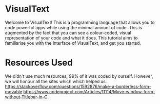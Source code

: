 # VisualText
Welcome to VisualText! This is a programming language that allows you to code powerful apps while using the minimal amount of code. This is augmented by the fact that you can see a colour-coded, visual representation of your code and what it does. This tutorial aims to familiarise you with the interface of VisualText, and get you started.

# Resources Used
We didn't use much resources; 99% of it was coded by ourself. However, we will honour all the sites which which helped us:
https://stackoverflow.com/questions/1592876/make-a-borderless-form-movable
https://www.codeproject.com/Articles/11114/Move-window-form-without-Titlebar-in-C
